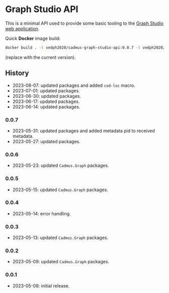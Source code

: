 # Graph Studio API

This is a minimal API used to provide some basic tooling to the [Graph Studio web application](https://github.com/vedph/cadmus-graph-studio-app).

Quick **Docker** image build:

```bash
docker build . -t vedph2020/cadmus-graph-studio-api:0.0.7 -t vedph2020/cadmus-graph-studio-api:latest
```

(replace with the current version).

## History

- 2023-08-07: updated packages and added `cod-loc` macro.
- 2023-07-01: updated packages.
- 2023-06-30: updated packages.
- 2023-06-17: updated packages.
- 2023-06-14: updated packages.

### 0.0.7

- 2023-05-31: updated packages and added metadata pid to received metadata.
- 2023-05-27: updated packages.

### 0.0.6

- 2023-05-23: updated `Cadmus.Graph` packages.

### 0.0.5

- 2023-05-15: updated `Cadmus.Graph` packages.

### 0.0.4

- 2023-05-14: error handling.

### 0.0.3

- 2023-05-13: updated `Cadmus.Graph` packages.

### 0.0.2

- 2023-05-09: updated `Cadmus.Graph` packages.

### 0.0.1

- 2023-05-08: initial release.
